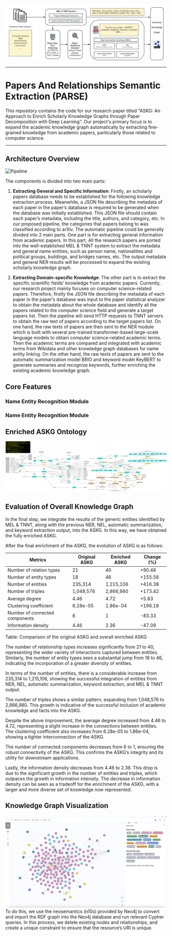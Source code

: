 ![Pipeline_Small](docs/pipeline_small.png)

___

# Papers And Relationships Semantic Extraction (PARSE)

This repository contains the code for our research paper titled "ASKG: An Approach to Enrich Scholarly Knowledge
Graphs through Paper Decomposition with Deep
Learning". Our project's primary focus is to expand the academic knowledge graph automatically by extracting fine-grained knowledge from academic papers, particularly those related to computer science.

---

## Architecture Overview

![Pipeline](docs/overall_pipeline.png)

The components is divided into two main parts:

1. **Extracting General and Specific Information**: Firstly, an scholarly papers database needs to be established for the following knowledge extraction process. Meanwhile, a JSON file describing the metadata of each paper in the paper’s database is required to be generated when the database was initially established. This JSON file should contain each paper’s metadata, including the title, authors, and category, etc. In our proposed pipeline, the categories that papers belong to was classified according to arXiv. The automatic pipeline could be generally divided into 2 main parts. One part is for extracting general information from academic papers. In this part, All the research papers are ported into the well-established MEL & TNNT system to extract the metadata and general name entities, such as person name, nationalities and political groups, buildings, and bridges names, etc. The output metadata and general NER results will be processed to expand the existing scholarly knowledge graph. 

2. **Extracting Domain-specific Knowledge**: The other part is to extract the specific scientific fields’ knowledge from academic papers. Currently, our research project mainly focuses on computer science-related papers. Therefore, firstly the JSON file describing the metadata of each paper in the paper’s database was input to the paper statistical analyzer to obtain the metadata about the whole database and identify all the papers related to the computer science field and generate a target papers list. Then the pipeline will send HTTP requests to TNNT servers to obtain the raw text of papers according to the target papers list. On one hand, the raw texts of papers are then sent to the NER module which is built with several pre-trained transformer-based large-scale language models to obtain computer science-related academic terms. Then the academic terms are compared and integrated with academic terms from Wikidata and other knowledge graph databases for name entity linking. On the other hand, the raw texts of papers are sent to the automatic summarization model BRIO and keyword model KeyBERT to generate summaries and recognize keywords, further enriching the existing academic knowledge graph. 

## Core Features

### Name Entity Recognition Module

### Name Entity Recognition Module

## Enriched ASKG Ontology
![Pipeline](docs/ASKG_ALL.png)

## Evaluation of Overall Knowledge Graph
In the final step, we integrate the results of the generic entities identified by MEL & TNNT, along with the previous NER, NEL, automatic summarization, and keyword extraction output, into the ASKG. In this way, we have obtained the fully enriched ASKG.

After the final enrichment of the ASKG, the evolution of ASKG is as follows: 

| Metrics                      | Original ASKG | Enriched ASKG | Change (%) |
| ---------------------------- | ------------- | ------------- | ---------- |
| Number of relation types    | 21            | 40            | +90.48     |
| Number of entity types      | 18            | 46            | +155.56    |
| Number of entities          | 235,314       | 1,215,106     | +416.38    |
| Number of triples           | 1,048,576     | 2,866,980     | +173.42    |
| Average degree              | 4.46          | 4.72          | +5.83      |
| Clustering coefficient     | 6.28e-05      | 1.86e-04      | +196.18    |
| Number of connected components | 6         | 1             | -83.33     |
| Information density         | 4.46          | 2.36          | -47.09     |

Table: Comparison of the original ASKG and overall enriched ASKG


The number of relationship types increases significantly from 21 to 40, representing the wider variety of interactions captured between entities. Similarly, the number of entity types sees a substantial jump from 18 to 46, indicating the incorporation of a greater diversity of entities. 

In terms of the number of entities, there is a considerable increase from 235,314 to 1,215,106, showing the successful integration of entities from NER, NEL, automatic summarization, keyword extraction, and MEL & TNNT output. 

The number of triples shows a similar pattern, expanding from 1,048,576 to 2,866,980. This growth is indicative of the successful inclusion of academic knowledge and facts into the ASKG. 

Despite the above improvement, the average degree increased from 4.46 to 4.72, representing a slight increase in the connections between entities. The clustering coefficient also increases from 6.28e-05 to 1.86e-04, showing a tighter interconnection of the ASKG. 

The number of connected components decreases from 6 to 1, ensuring the robust connectivity of the ASKG. This confirms the ASKG’s integrity and its utility for downstream applications. 

Lastly, the information density decreases from 4.46 to 2.36. This drop is due to the significant growth in the number of entities and triples, which outpaces the growth in information intensity. The decrease in information density can be seen as a tradeoff for the enrichment of the ASKG, with a larger and more diverse set of knowledge now represented.

## Knowledge Graph Visualization
![Pipeline](docs/ASKG_neo4j.png)
To do this, we use the neosemantics (n10s) provided by Neo4j to convert and import the RDF graph into the Neo4j database and run relevant Cypher queries. In this process, we delete existing nodes and relationships, and create a unique constraint to ensure that the resource’s URI is unique.